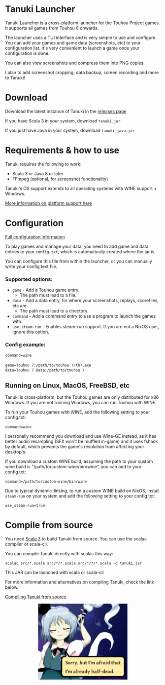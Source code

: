 # Tanuki Launcher

Tanuki Launcher is a cross-platform launcher for the Touhou Project games. It supports all games from Touhou 6 onwards.

The launcher uses a TUI interface and is very simple to use and configure. You can add your games and game data (screenshots, etc) to your configuration list. It's very convenient to launch a game once your configuration is done.

You can also view screenshots and compress them into PNG copies.

I plan to add screenshot cropping, data backup, screen recording and more to Tanuki!

# Download

Download the latest instance of Tanuki in the [releases page](https://github.com/spacebanana420/tanuki/releases)

If you have Scala 3 in your system, download ```tanuki.jar```

If you just have Java in your system, download ```tanuki-java.jar```

# Requirements & how to use

Tanuki requires the following to work:
* Scala 3 or Java 8 or later
* FFmpeg (optional, for screenshot functionality)

Tanuki's OS support extends to all operating systems with WINE support + Windows.

[More information on platform support here](doc/platforms.md)

# Configuration

[Full configuration information](doc/config.md)

To play games and manage your data, you need to add game and data entries to your ```config.txt```, which is automatically created where the jar is.

You can configure this file from within the launcher, or you can manually write your config text file.

### Supported options:

* ```game``` - Add a Touhou game entry.
  * The path must lead to a file.
* ```data``` - Add a data entry, for where your screenshots, replays, scorefiles, etc are.
  * The path must lead to a directory.
* ```command``` - Add a command entry to use a program to launch the games with.
* ```use_steam-run``` - Enables steam-run support. If you are not a NixOS user, ignore this option.

### Config example:

```
command=wine

game=Touhou 7:/path/to/touhou 7/th7.exe
data=Touhou 7 Data:/path/to/touhou 7
```

## Running on Linux, MacOS, FreeBSD, etc

Tanuki is cross-platform, but the Touhou games are only distributed for x86 Windows. If you are not running Windows, you can run Touhou with WINE.

To run your Touhou games with WINE, add the following setting to your config.txt:
```
command=wine
```

I personally recommend you download and use Wine-GE instead, as it has better audio resampling (SFX won't be muffled in-game) and it uses fshack by default, which prevents the game's resolution from affecting your desktop's.

If you download a custom WINE build, assuming the path to your custom wine build is "/path/to/custom-wine/bin/wine", you can add to your config.txt:
```
command=/path/to/custom-wine/bin/wine
```

Due to typical dynamic-linking, to run a custom WINE build on NixOS, install ```steam-run``` on your system and add the following setting to your config.txt:
```
use_steam-run=true
```


# Compile from source

You need [Scala 3](https://scala-lang.org/) to build Tanuki from source. You can use the scalac compiler or scala-cli.

You can compile Tanuki directly with scalac this way:

```
scalac src/*.scala src/*/*.scala src/*/*/*.scala -d tanuki.jar
```
This JAR can be launched with scala or scala-cli

For more information and alternatives on compiling Tanuki, check the link below.

[Compiling Tanuki from source](doc/compile.md)

<p align="center">
<img src="images/youmu.png" width="290"/>
</p>
